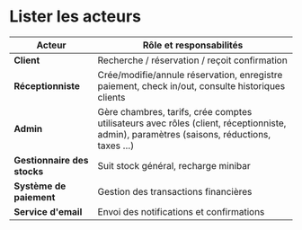 # Lister les acteurs

| Acteur                      | Rôle et responsabilités                                                                                                                |
| --------------------------- | -------------------------------------------------------------------------------------------------------------------------------------- |
| **Client**                  | Recherche / réservation / reçoit confirmation                                                                                          |
| **Réceptionniste**          | Crée/modifie/annule réservation, enregistre paiement, check in/out, consulte historiques clients                                       |
| **Admin**                   | Gère chambres, tarifs, crée comptes utilisateurs avec rôles (client, réceptionniste, admin), paramètres (saisons, réductions, taxes …) |
| **Gestionnaire des stocks** | Suit stock général, recharge minibar                                                                                                   |
| **Système de paiement**     | Gestion des transactions financières                                                                                                   |
| **Service d'email**         | Envoi des notifications et confirmations                                                                                               |
